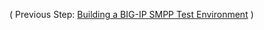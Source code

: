 ( Previous Step: [Building a BIG-IP SMPP Test Environment](Building_a_BIG-IP_SMPP_Test_Environment.md) )  

